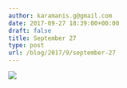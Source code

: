 ```yaml
---
author: karamanis.g@gmail.com
date: 2017-09-27 18:39:00+00:00
draft: false
title: September 27
type: post
url: /blog/2017/9/september-27
---
```




  
   ![](/images/2017-09-27-20179september-27/IMG_2337.jpg)

  


